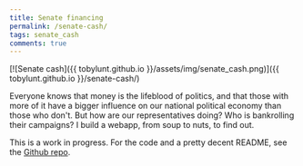 ```yaml
---
title: Senate financing
permalink: /senate-cash/
tags: senate_cash
comments: true
---
```


[![Senate cash]({{ tobylunt.github.io }}/assets/img/senate_cash.png)]({{ tobylunt.github.io }}/senate-cash/)

Everyone knows that money is the lifeblood of politics, and that those
with more of it have a bigger influence on our national political
economy than those who don't. But how are our representatives doing?
Who is bankrolling their campaigns? I build a webapp, from soup to
nuts, to find out.

<!--more-->

This is a work in progress. For the code and a pretty decent README, see the [Github repo](https://github.com/tobylunt/senate_cash).

